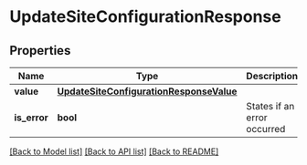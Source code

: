 # UpdateSiteConfigurationResponse

## Properties
Name | Type | Description | Notes
------------ | ------------- | ------------- | -------------
**value** | [**UpdateSiteConfigurationResponseValue**](UpdateSiteConfigurationResponseValue.md) |  | [optional] 
**is_error** | **bool** | States if an error occurred | [optional] 

[[Back to Model list]](../README.md#documentation-for-models) [[Back to API list]](../README.md#documentation-for-api-endpoints) [[Back to README]](../README.md)

